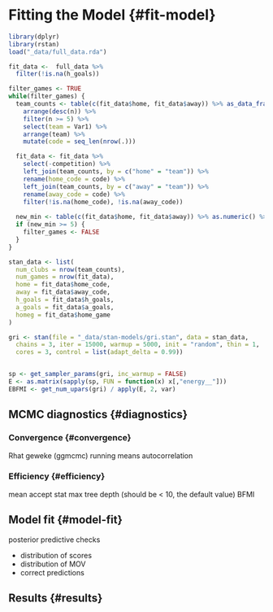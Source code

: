 
# Fitting the Model {#fit-model}


```r
library(dplyr)
library(rstan)
load("_data/full_data.rda")

fit_data <-  full_data %>%
  filter(!is.na(h_goals))

filter_games <- TRUE
while(filter_games) {
  team_counts <- table(c(fit_data$home, fit_data$away)) %>% as_data_frame() %>%
    arrange(desc(n)) %>%
    filter(n >= 5) %>%
    select(team = Var1) %>%
    arrange(team) %>%
    mutate(code = seq_len(nrow(.)))

  fit_data <- fit_data %>%
    select(-competition) %>%
    left_join(team_counts, by = c("home" = "team")) %>%
    rename(home_code = code) %>%
    left_join(team_counts, by = c("away" = "team")) %>%
    rename(away_code = code) %>%
    filter(!is.na(home_code), !is.na(away_code))
  
  new_min <- table(c(fit_data$home, fit_data$away)) %>% as.numeric() %>% min()
  if (new_min >= 5) {
    filter_games <- FALSE
  }
}

stan_data <- list(
  num_clubs = nrow(team_counts),
  num_games = nrow(fit_data),
  home = fit_data$home_code,
  away = fit_data$away_code,
  h_goals = fit_data$h_goals,
  a_goals = fit_data$a_goals,
  homeg = fit_data$home_game
)

gri <- stan(file = "_data/stan-models/gri.stan", data = stan_data,
  chains = 3, iter = 15000, warmup = 5000, init = "random", thin = 1,
  cores = 3, control = list(adapt_delta = 0.99))


sp <- get_sampler_params(gri, inc_warmup = FALSE)
E <- as.matrix(sapply(sp, FUN = function(x) x[,"energy__"]))
EBFMI <- get_num_upars(gri) / apply(E, 2, var)
```


## MCMC diagnostics {#diagnostics}



### Convergence {#convergence}

Rhat
geweke (ggmcmc)
running means
autocorrelation

### Efficiency {#efficiency}

mean accept stat
max tree depth (should be < 10, the default value)
BFMI

## Model fit {#model-fit}

posterior predictive checks
* distribution of scores
* distribution of MOV
* correct predictions

## Results {#results}
